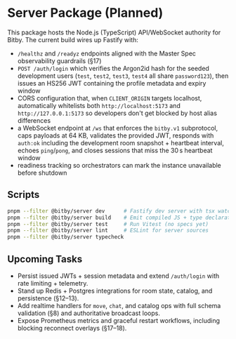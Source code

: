 # Server Package (Planned)

This package hosts the Node.js (TypeScript) API/WebSocket authority for Bitby. The current build wires up Fastify with:

- `/healthz` and `/readyz` endpoints aligned with the Master Spec observability guardrails (§17)
- `POST /auth/login` which verifies the Argon2id hash for the seeded development users (`test`, `test2`, `test3`, `test4` all share `password123`), then issues an HS256 JWT containing the profile metadata and expiry window
- CORS configuration that, when `CLIENT_ORIGIN` targets localhost, automatically whitelists both `http://localhost:5173` and `http://127.0.0.1:5173` so developers don't get blocked by host alias differences
- a WebSocket endpoint at `/ws` that enforces the `bitby.v1` subprotocol, caps payloads at 64 KB, validates the provided JWT, responds with `auth:ok` including the development room snapshot + heartbeat interval, echoes `ping`/`pong`, and closes sessions that miss the 30 s heartbeat window
- readiness tracking so orchestrators can mark the instance unavailable before shutdown

## Scripts

```bash
pnpm --filter @bitby/server dev      # Fastify dev server with tsx watcher
pnpm --filter @bitby/server build    # Emit compiled JS + type declarations to dist/
pnpm --filter @bitby/server test     # Run Vitest (no specs yet)
pnpm --filter @bitby/server lint     # ESLint for server sources
pnpm --filter @bitby/server typecheck
```

## Upcoming Tasks
- Persist issued JWTs + session metadata and extend `/auth/login` with rate limiting + telemetry.
- Stand up Redis + Postgres integrations for room state, catalog, and persistence (§12–13).
- Add realtime handlers for `move`, `chat`, and catalog ops with full schema validation (§8) and authoritative broadcast loops.
- Expose Prometheus metrics and graceful restart workflows, including blocking reconnect overlays (§17–18).
